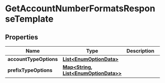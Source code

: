 
# GetAccountNumberFormatsResponseTemplate

## Properties
Name | Type | Description | Notes
------------ | ------------- | ------------- | -------------
**accountTypeOptions** | [**List&lt;EnumOptionData&gt;**](EnumOptionData.md) |  |  [optional]
**prefixTypeOptions** | [**Map&lt;String, List&lt;EnumOptionData&gt;&gt;**](List.md) |  |  [optional]



